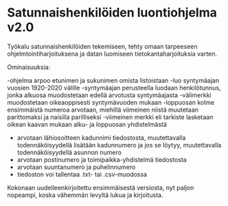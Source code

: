 # Satunnaishenkilöiden luontiohjelma v2.0

Työkalu satunnaishenkilöiden tekemiseen, tehty omaan tarpeeseen ohjelmtointiharjoituksena ja datan luomiseen tietokantaharjoituksia varten.

Ominaisuuksia:

-ohjelma arpoo etunimen ja sukunimen omista listoistaan
-luo syntymäajan vuosien 1920-2020 välille
-syntymäajan perusteella luodaan henkilötunnus, jonka
alkuosa muodostetaan edellä arvotusta syntymäajasta
-välimerkki muodostetaan oikeaoppisesti syntymävuoden mukaan
-loppuosan kolme ensimmäistä numeroa arvotaan, miehillä viimeinen niistä muutetaan parittomaksi ja naisilla parilliseksi 
-viimeinen merkki eli tarkiste lasketaan oikean kaavan mukaan alku- ja loppuosan yhdistelmästä
- arvotaan lähiosoitteen kadunnimi tiedostosta, muutettavalla todennäköisyydellä lisätään kadunnumero ja jos se löytyy, muutettavalla todennäköisyydellä asunnon numero
- arvotaan postinumero ja toimipaikka-yhdistelmä tiedostosta
- arvotaan suuntanumero ja puhelinnumero
- tiedoston voi tallentaa .txt- tai .csv-muodossa

Kokonaan uudelleenkirjoitettu ensimmäisestä versiosta, nyt paljon nopeampi, koska vähemmän levyltä lukua ja kirjoitusta.

